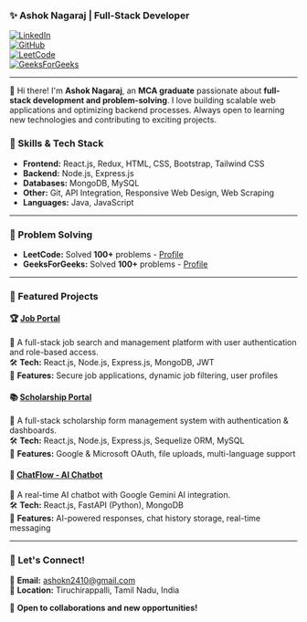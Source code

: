 ### ✨ Ashok Nagaraj | Full-Stack Developer 

[![LinkedIn](https://img.shields.io/badge/LinkedIn-ashokn24-blue?style=flat&logo=linkedin)](https://www.linkedin.com/in/ashokn24)  
[![GitHub](https://img.shields.io/badge/GitHub-ashokn--24-black?style=flat&logo=github)](https://github.com/ashokn-24)  
[![LeetCode](https://img.shields.io/badge/LeetCode-ashokn--24-orange?style=flat&logo=leetcode)](https://leetcode.com/u/ashokn-24/)  
[![GeeksForGeeks](https://img.shields.io/badge/GeeksForGeeks-ashokn8lnx-green?style=flat&logo=geeksforgeeks)](https://www.geeksforgeeks.org/user/ashokn8lnx/)  

---

👋 Hi there! I'm **Ashok Nagaraj**, an **MCA graduate** passionate about **full-stack development and problem-solving**. I love building scalable web applications and optimizing backend processes. Always open to learning new technologies and contributing to exciting projects.

### 🚀 Skills & Tech Stack
- **Frontend:** React.js, Redux, HTML, CSS, Bootstrap, Tailwind CSS  
- **Backend:** Node.js, Express.js  
- **Databases:** MongoDB, MySQL  
- **Other:** Git, API Integration, Responsive Web Design, Web Scraping  
- **Languages:** Java, JavaScript  

---

### 🌟 Problem Solving
- **LeetCode:** Solved **100+** problems - [Profile](https://leetcode.com/u/ashokn-24/)  
- **GeeksForGeeks:** Solved **100+** problems - [Profile](https://www.geeksforgeeks.org/user/ashokn8lnx/)  

---

### 📌 Featured Projects  

#### 🏆 [Job Portal](https://github.com/ashokn-24/job-portal)  
🔹 A full-stack job search and management platform with user authentication and role-based access.  
🛠️ **Tech:** React.js, Node.js, Express.js, MongoDB, JWT  
🎯 **Features:** Secure job applications, dynamic job filtering, user profiles  

#### 📚 [Scholarship Portal](https://github.com/ashokn-24/scholarship-portal)  
🔹 A full-stack scholarship form management system with authentication & dashboards.  
🛠️ **Tech:** React.js, Node.js, Express.js, Sequelize ORM, MySQL  
🎯 **Features:** Google & Microsoft OAuth, file uploads, multi-language support  

#### 🤖 [ChatFlow - AI Chatbot](https://github.com/ashokn-24/ai-chat_bot)  
🔹 A real-time AI chatbot with Google Gemini AI integration.  
🛠️ **Tech:** React.js, FastAPI (Python), MongoDB  
🎯 **Features:** AI-powered responses, chat history storage, real-time messaging  

---

### 📩 Let's Connect!  
📧 **Email:** ashokn2410@gmail.com  
📍 **Location:** Tiruchirappalli, Tamil Nadu, India  

🔹 **Open to collaborations and new opportunities!**  
